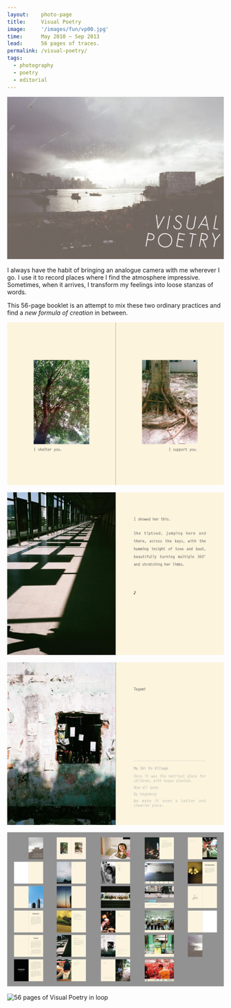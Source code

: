 ```yaml
---
layout:    photo-page
title:     Visual Poetry
image:     '/images/fun/vp00.jpg'
time:      May 2010 ~ Sep 2013
lead:      56 pages of traces.
permalink: /visual-poetry/
tags:
  - photography
  - poetry
  - editorial
---
```


![Cover of Visual Poetry](/images/fun/vp00.jpg)

I always have the habit of bringing an analogue camera with me wherever I go. I use it to record places where I find the atmosphere impressive. Sometimes, when it arrives, I transform my feelings into loose stanzas of words.

This 56-page booklet is an attempt to mix these two ordinary practices and find a *new formula of creation* in between.

![Sheltering leaves and supporting roots](/images/fun/vp03-ratio.jpg)

![Ad poster panels' shadows interlacing with the sunlight shed on a long walkway, creating a piano keyboard](/images/fun/vp04-ratio.jpg)

![Drawings and letters by children on the wall of the demolished ruins of Ma Shi Po Village](/images/fun/vp05-ratio.jpg)

![Overview of the 56 pages of Visual Poetry](/images/fun/vp06-all.jpg)

![56 pages of Visual Poetry in loop](/images/fun/vp-loop-bicubic.gif)